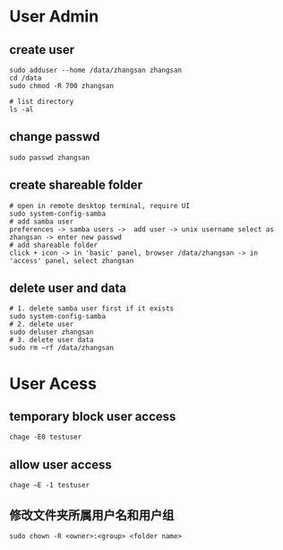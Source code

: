 # User Admin
## create user
```
sudo adduser --home /data/zhangsan zhangsan
cd /data
sudo chmod -R 700 zhangsan

# list directory
ls -al
```

## change passwd
```
sudo passwd zhangsan
```

## create shareable folder
```
# open in remote desktop terminal, require UI
sudo system-config-samba 
# add samba user
preferences -> samba users ->  add user -> unix username select as zhangsan -> enter new passwd
# add shareable folder
click + icon -> in 'basic' panel, browser /data/zhangsan -> in 'access' panel, select zhangsan 
```

## delete user and data
```
# 1. delete samba user first if it exists
sudo system-config-samba
# 2. delete user
sudo deluser zhangsan
# 3. delete user data
sudo rm –rf /data/zhangsan
```
# User Acess
## temporary block user access
```
chage -E0 testuser
```

## allow user access
```
chage –E -1 testuser
```

## 修改文件夹所属用户名和用户组

```
sudo chown -R <owner>:<group> <folder name> 
```
